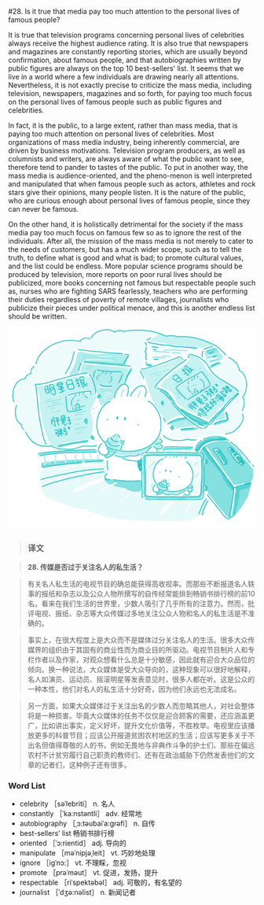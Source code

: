 #28. Is it true that media pay too much attention to the personal lives of famous people?

It is true that television programs concerning personal lives of celebrities always receive the highest audience rating. It is also true that newspapers and magazines are constantly reporting stories, which are usually beyond confirmation, about famous people, and that autobiographies written by public figures are always on the top 10 best-sellers' list. It seems that we live in a world where a few individuals are drawing nearly all attentions. Nevertheless, it is not exactly precise to criticize the mass media, including television, newspapers, magazines and so forth, for paying too much focus on the personal lives of famous people such as public figures and celebrities.

In fact, it is the public, to a large extent, rather than mass media, that is paying too much attention on personal lives of celebrities. Most organizations of mass media industry, being inherently commercial, are driven by business motivations. Television program producers, as well as columnists and writers, are always aware of what the public want to see, therefore tend to pander to tastes of the public. To put in another way, the mass media is audience-oriented, and the pheno-menon is well interpreted and manipulated that when famous people such as actors, athletes and rock stars give their opinions, many people listen. It is the nature of the public, who are curious enough about personal lives of famous people, since they can never be famous.

On the other hand, it is holistically detrimental for the society if the mass media pay too much focus on famous few so as to ignore the rest of the individuals. After all, the mission of the mass media is not merely to cater to the needs of customers, but has a much wider scope, such as to tell the truth, to define what is good and what is bad; to promote cultural values, and the list could be endless. More popular science programs should be produced by television, more reports on poor rural lives should be publicized, more books concerning not famous but respectable people such as, nurses who are fighting SARS fearlessly, teachers who are performing their duties regardless of poverty of remote villages, journalists who publicize their pieces under political menace, and this is another endless list should be written.

![](images/TOEFL-iBT-High-Score-Essays-028.jpg)

> ### 译文

> **28. 传媒是否过于关注名人的私生活？**

> 有关名人私生活的电视节目的确总能获得高收视率。而那些不断报道名人轶事的报纸和杂志以及公众人物所撰写的自传经常能排到畅销书排行榜的前10名。看来在我们生活的世界里，少数人吸引了几乎所有的注意力。然而，批评电视、报纸、杂志等大众传媒过多地关注公众人物和名人的私生活是不准确的。

> 事实上，在很大程度上是大众而不是媒体过分关注名人的生活。很多大众传媒界的组织由于其固有的商业性而为商业目的所驱动。电视节目制片人和专栏作者以及作家，对观众想看什么总是十分敏感，因此就有迎合大众品位的倾向。换一种说法，大众媒体是受大众导向的，这种现象可以很好地解释，名人如演员、运动员、摇滚明星等发表意见时，很多人都在听。这是公众的一种本性，他们对名人的私生活十分好奇，因为他们永远也无法成名。

> 另一方面，如果大众媒体过于关注出名的少数人而忽略其他人，对社会整体将是一种损害。毕竟大众媒体的任务不仅仅是迎合顾客的需要，还应涵盖更广，比如讲出事实，定义好坏，提升文化价值等，不胜枚举。电视里应该播放更多的科普节目；应该公开报道贫困农村地区的生活；应该写更多关于不出名但值得尊敬的人的书，例如无畏地与非典作斗争的护士们、那些在偏远农村不计贫穷履行自己职责的教师们、还有在政治威胁下仍然发表他们的文章的记者们，这种例子还有很多。 

### Word List

 * celebrity ［səˈlebriti］ n. 名人
 * constantly ［ˈka:nstəntli］ adv. 经常地
 * autobiography ［ˌɔ:təubaiˈa:grəfi］ n. 自传
 * best-sellers’ list 畅销书排行榜
 * oriented ［ˈɔ:rientid］ adj. 导向的
 * manipulate ［məˈnipjəˌleit］ vt. 巧妙地处理
 * ignore ［igˈnɔ:］ vt. 不理睬，忽视
 * promote ［prəˈməut］ vt. 促进，发扬，提升
 * respectable ［riˈspektəbəl］ adj. 可敬的，有名望的
 * journalist ［ˈdʒə:nəlist］ n. 新闻记者
